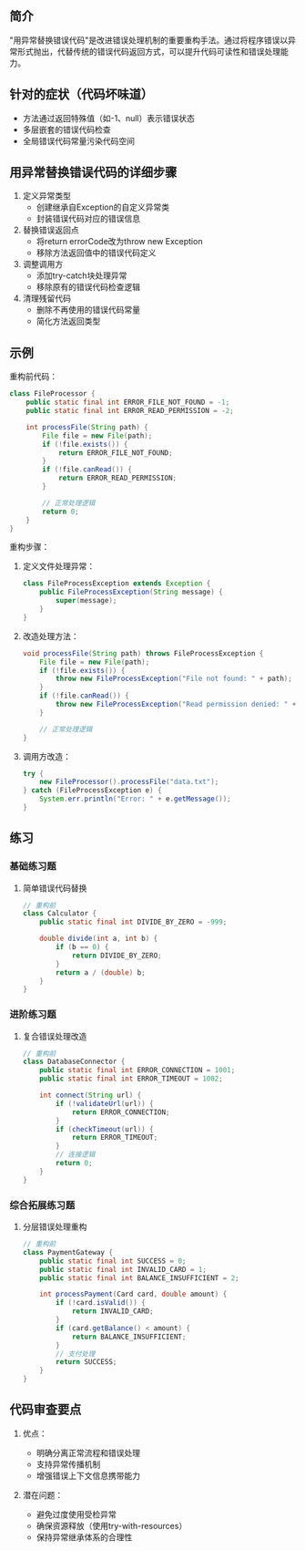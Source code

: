 ## 简介
"用异常替换错误代码"是改进错误处理机制的重要重构手法。通过将程序错误以异常形式抛出，代替传统的错误代码返回方式，可以提升代码可读性和错误处理能力。

## 针对的症状（代码坏味道）
- 方法通过返回特殊值（如-1、null）表示错误状态
- 多层嵌套的错误代码检查
- 全局错误代码常量污染代码空间

## 用异常替换错误代码的详细步骤
1. 定义异常类型
   - 创建继承自Exception的自定义异常类
   - 封装错误代码对应的错误信息
2. 替换错误返回点
   - 将return errorCode改为throw new Exception
   - 移除方法返回值中的错误代码定义
3. 调整调用方
   - 添加try-catch块处理异常
   - 移除原有的错误代码检查逻辑
4. 清理残留代码
   - 删除不再使用的错误代码常量
   - 简化方法返回类型

## 示例
重构前代码：

```java
class FileProcessor {
    public static final int ERROR_FILE_NOT_FOUND = -1;
    public static final int ERROR_READ_PERMISSION = -2;

    int processFile(String path) {
        File file = new File(path);
        if (!file.exists()) {
            return ERROR_FILE_NOT_FOUND;
        }
        if (!file.canRead()) {
            return ERROR_READ_PERMISSION;
        }

        // 正常处理逻辑
        return 0;
    }
}
```

重构步骤：
1. 定义文件处理异常：

    ```java
    class FileProcessException extends Exception {
        public FileProcessException(String message) {
            super(message);
        }
    }
    ```

2. 改造处理方法：

    ```java
    void processFile(String path) throws FileProcessException {
        File file = new File(path);
        if (!file.exists()) {
            throw new FileProcessException("File not found: " + path);
        }
        if (!file.canRead()) {
            throw new FileProcessException("Read permission denied: " + path);
        }
    
        // 正常处理逻辑
    }
    ```

3. 调用方改造：
    ```java
    try {
        new FileProcessor().processFile("data.txt");
    } catch (FileProcessException e) {
        System.err.println("Error: " + e.getMessage());
    }
    ```

## 练习
### 基础练习题
1. 简单错误代码替换

    ```java
    // 重构前
    class Calculator {
        public static final int DIVIDE_BY_ZERO = -999;
    
        double divide(int a, int b) {
            if (b == 0) {
                return DIVIDE_BY_ZERO;
            }
            return a / (double) b;
        }
    }
    ```

### 进阶练习题
1. 复合错误处理改造

    ```java
    // 重构前
    class DatabaseConnector {
        public static final int ERROR_CONNECTION = 1001;
        public static final int ERROR_TIMEOUT = 1002;
    
        int connect(String url) {
            if (!validateUrl(url)) {
                return ERROR_CONNECTION;
            }
            if (checkTimeout(url)) {
                return ERROR_TIMEOUT;
            }
            // 连接逻辑
            return 0;
        }
    }
    ```

### 综合拓展练习题
1. 分层错误处理重构

    ```java
    // 重构前
    class PaymentGateway {
        public static final int SUCCESS = 0;
        public static final int INVALID_CARD = 1;
        public static final int BALANCE_INSUFFICIENT = 2;
    
        int processPayment(Card card, double amount) {
            if (!card.isValid()) {
                return INVALID_CARD;
            }
            if (card.getBalance() < amount) {
                return BALANCE_INSUFFICIENT;
            }
            // 支付处理
            return SUCCESS;
        }
    }
    ```

## 代码审查要点
1. 优点：
   - 明确分离正常流程和错误处理
   - 支持异常传播机制
   - 增强错误上下文信息携带能力

2. 潜在问题：
   - 避免过度使用受检异常
   - 确保资源释放（使用try-with-resources）
   - 保持异常继承体系的合理性
